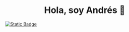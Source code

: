 <div align="center">
<h1>Hola, soy Andrés 👋</h1>
</div>

[![Static Badge](https://img.shields.io/badge/LinkedIn-0077B5?style=for-the-badge&logo=linkedin&logoColor=white)](https://www.linkedin.com/in/andresgarcia03/)
